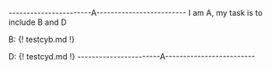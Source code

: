 

-----------------------A-------------------------
I am A, my task is to include B and D

B: {! testcyb.md !}

D: {! testcyd.md !}
-----------------------A-------------------------
